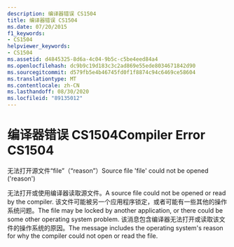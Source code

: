 ```yaml
---
description: 编译器错误 CS1504
title: 编译器错误 CS1504
ms.date: 07/20/2015
f1_keywords:
- CS1504
helpviewer_keywords:
- CS1504
ms.assetid: d4845325-8d6a-4c04-9b5c-c5be4eed84a4
ms.openlocfilehash: dc9b9c19d183c3c2ad869e55ede8034671842d90
ms.sourcegitcommit: d579fb5e4b46745fd0f1f8874c94c6469ce58604
ms.translationtype: MT
ms.contentlocale: zh-CN
ms.lasthandoff: 08/30/2020
ms.locfileid: "89135012"
---
```

# <a name="compiler-error-cs1504"></a><span data-ttu-id="4c0cc-103">编译器错误 CS1504</span><span class="sxs-lookup"><span data-stu-id="4c0cc-103">Compiler Error CS1504</span></span>
<span data-ttu-id="4c0cc-104">无法打开源文件“file”（“reason”）</span><span class="sxs-lookup"><span data-stu-id="4c0cc-104">Source file 'file' could not be opened ('reason')</span></span>  
  
 <span data-ttu-id="4c0cc-105">无法打开或使用编译器读取源文件。</span><span class="sxs-lookup"><span data-stu-id="4c0cc-105">A source file could not be opened or read by the compiler.</span></span> <span data-ttu-id="4c0cc-106">该文件可能被另一个应用程序锁定，或者可能有一些其他的操作系统问题。</span><span class="sxs-lookup"><span data-stu-id="4c0cc-106">The file may be locked by another application, or there could be some other operating system problem.</span></span> <span data-ttu-id="4c0cc-107">该消息包含编译器无法打开或读取该文件的操作系统的原因。</span><span class="sxs-lookup"><span data-stu-id="4c0cc-107">The message includes the operating system's reason for why the compiler could not open or read the file.</span></span>
